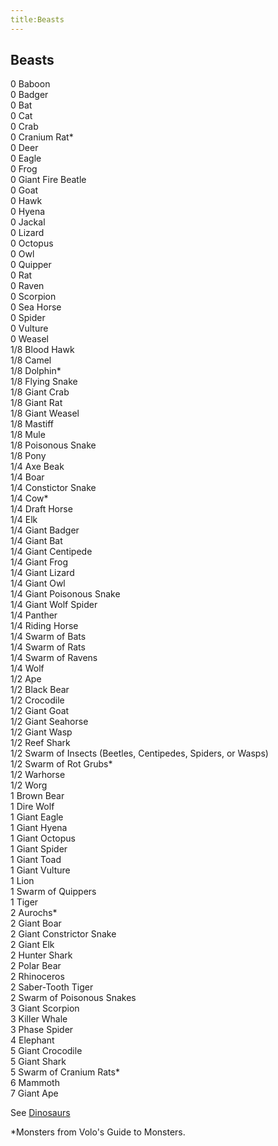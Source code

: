 ```yaml
---
title:Beasts
---
```


## Beasts

0 Baboon<br/>
0 Badger<br/>
0 Bat<br/>
0 Cat<br/>
0 Crab<br/>
0 Cranium Rat\*<br/>
0 Deer<br/>
0 Eagle<br/>
0 Frog<br/>
0 Giant Fire Beatle<br/>
0 Goat<br/>
0 Hawk<br/>
0 Hyena<br/>
0 Jackal<br/>
0 Lizard<br/>
0 Octopus<br/>
0 Owl<br/>
0 Quipper<br/>
0 Rat<br/>
0 Raven<br/>
0 Scorpion<br/>
0 Sea Horse<br/>
0 Spider<br/>
0 Vulture<br/>
0 Weasel<br/>
1/8 Blood Hawk<br/>
1/8 Camel<br/>
1/8 Dolphin\*<br/>
1/8 Flying Snake<br/>
1/8 Giant Crab<br/>
1/8 Giant Rat<br/>
1/8 Giant Weasel<br/>
1/8 Mastiff<br/>
1/8 Mule<br/>
1/8 Poisonous Snake<br/>
1/8 Pony<br/>
1/4 Axe Beak<br/>
1/4 Boar<br/>
1/4 Constictor Snake<br/>
1/4 Cow\*<br/>
1/4 Draft Horse<br/>
1/4 Elk<br/>
1/4 Giant Badger<br/>
1/4 Giant Bat<br/>
1/4 Giant Centipede<br/>
1/4 Giant Frog<br/>
1/4 Giant Lizard<br/>
1/4 Giant Owl<br/>
1/4 Giant Poisonous Snake<br/>
1/4 Giant Wolf Spider<br/>
1/4 Panther<br/>
1/4 Riding Horse<br/>
1/4 Swarm of Bats<br/>
1/4 Swarm of Rats<br/>
1/4 Swarm of Ravens<br/>
1/4 Wolf<br/>
1/2 Ape<br/>
1/2 Black Bear<br/>
1/2 Crocodile<br/>
1/2 Giant Goat<br/>
1/2 Giant Seahorse<br/>
1/2 Giant Wasp<br/>
1/2 Reef Shark<br/>
1/2 Swarm of Insects (Beetles, Centipedes, Spiders, or Wasps)<br/>
1/2 Swarm of Rot Grubs\*<br/>
1/2 Warhorse<br/>
1/2 Worg<br/>
1 Brown Bear<br/>
1 Dire Wolf<br/>
1 Giant Eagle<br/>
1 Giant Hyena<br/>
1 Giant Octopus<br/>
1 Giant Spider<br/>
1 Giant Toad<br/>
1 Giant Vulture<br/>
1 Lion<br/>
1 Swarm of Quippers<br/>
1 Tiger<br/>
2 Aurochs\*<br/>
2 Giant Boar<br/>
2 Giant Constrictor Snake<br/>
2 Giant Elk<br/>
2 Hunter Shark<br/>
2 Polar Bear<br/>
2 Rhinoceros<br/>
2 Saber-Tooth Tiger<br/>
2 Swarm of Poisonous Snakes<br/>
3 Giant Scorpion<br/>
3 Killer Whale<br/>
3 Phase Spider<br/>
4 Elephant<br/>
5 Giant Crocodile<br/>
5 Giant Shark<br/>
5 Swarm of Cranium Rats\*<br/>
6 Mammoth<br/>
7 Giant Ape<br/>

See <a href="/dnd/monsters/dinosaurs">Dinosaurs</a>

\*Monsters from Volo's Guide to Monsters. 
